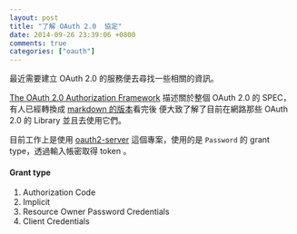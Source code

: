 ```yaml
---
layout: post
title: "了解 OAuth 2.0  協定"
date: 2014-09-26 23:39:06 +0800
comments: true
categories: ["oauth"]
---
```


最近需要建立 OAuth 2.0 的服務便去尋找一些相關的資訊。

<!-- more -->


[The OAuth 2.0 Authorization Framework] 描述關於整個 OAuth 2.0 的 SPEC，有人已經轉換成 [markdown 的版本]看完後
便大致了解了目前在網路那些 OAuth 2.0 的 Library 並且去使用它們。


目前工作上是使用 [oauth2-server] 這個專案，使用的是 `Password` 的 grant type，透過輸入帳密取得 token 。


#### Grant type

1. Authorization Code
2. Implicit
3. Resource Owner Password Credentials
4. Client Credentials





[The OAuth 2.0 Authorization Framework]:http://tools.ietf.org/html/rfc6749
[markdown 的版本]:https://gist.github.com/chitsaou/6590756
[oauth2-server]:https://github.com/thephpleague/oauth2-server